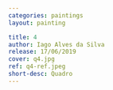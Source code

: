 ```yaml
---
categories: paintings
layout: painting

title: 4
author: Iago Alves da Silva
release: 17/06/2019
cover: q4.jpg
ref: q4-ref.jpeg
short-desc: Quadro
---
```

